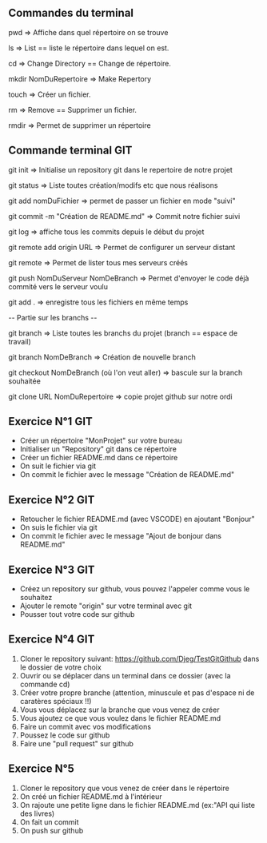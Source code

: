 ## Commandes du terminal ##


pwd => Affiche dans quel répertoire on se trouve

ls => List == liste le répertoire dans lequel on est.

cd => Change Directory == Change de répertoire.

mkdir NomDuRepertoire => Make Repertory

touch => Créer un fichier.

rm => Remove == Supprimer un fichier.

rmdir => Permet de supprimer un répertoire



## Commande terminal GIT ##


git init => Initialise un repository git dans le repertoire de notre projet

git status => Liste toutes création/modifs etc que nous réalisons

git add nomDuFichier => permet de passer un fichier en mode "suivi"

git commit -m "Création de README.md" => Commit notre fichier suivi

git log => affiche tous les commits depuis le début du projet

git remote add origin URL => Permet de configurer un serveur distant

git remote => Permet de lister tous mes serveurs créés

git push NomDuServeur NomDeBranch
    => Permet d'envoyer le code déjà commité vers le serveur voulu

git add . => enregistre tous les fichiers en même temps


-- Partie sur les branchs --

git branch 
    => Liste toutes les branchs du projet (branch == espace de travail)

git branch NomDeBranch => Création de nouvelle branch

git checkout NomDeBranch (où l'on veut aller) 
    => bascule sur la branch souhaitée

git clone URL NomDuRepertoire => copie projet github sur notre ordi



## Exercice N°1 GIT ##

- Créer un répertoire "MonProjet" sur votre bureau
- Initialiser un "Repository" git dans ce répertoire
- Créer un fichier README.md dans ce répertoire
- On suit le fichier via git
- On commit le fichier avec le message "Création de README.md"

## Exercice N°2 GIT ##

- Retoucher le fichier README.md (avec VSCODE) en ajoutant "Bonjour"
- On suis le fichier via git
- On commit le fichier avec le message "Ajout de bonjour dans README.md"

## Exercice N°3 GIT ##

- Créez un repository sur github, vous pouvez l'appeler comme vous le souhaitez
- Ajouter le remote "origin" sur votre terminal avec git
- Pousser tout votre code sur github

## Exercice N°4 GIT ##

1. Cloner le repository suivant: https://github.com/Djeg/TestGitGithub dans le dossier de votre choix
2. Ouvrir ou se déplacer dans un terminal dans ce dossier (avec la commande cd)
3. Créer votre propre branche (attention, minuscule et pas d'espace ni de caratères spéciaux !!)
4. Vous vous déplacez sur la branche que vous venez de créer
5. Vous ajoutez ce que vous voulez dans le fichier README.md
6. Faire un commit avec vos modifications
7. Poussez le code sur github
8. Faire une "pull request" sur github

## Exercice N°5 ##

1. Cloner le repository que vous venez de créer dans le répertoire
2. On créé un fichier README.md à l'intérieur
3. On rajoute une petite ligne dans le fichier README.md (ex:"API qui liste des livres)
4. On fait un commit
5. On push sur github